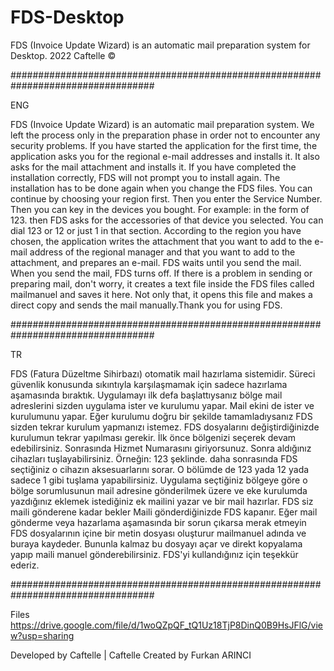 # FDS-Desktop
FDS (Invoice Update Wizard) is an automatic mail preparation system for Desktop. 2022 Caftelle ©

##################################################################################

ENG

FDS (Invoice Update Wizard) is an automatic mail preparation system. We left the process only in the preparation phase in order not to encounter any security problems. If you have started the application for the first time, the application asks you for the regional e-mail addresses and installs it. It also asks for the mail attachment and installs it. If you have completed the installation correctly, FDS will not prompt you to install again. The installation has to be done again when you change the FDS files. You can continue by choosing your region first. Then you enter the Service Number. Then you can key in the devices you bought. For example: in the form of 123. then FDS asks for the accessories of that device you selected. You can dial 123 or 12 or just 1 in that section. According to the region you have chosen, the application writes the attachment that you want to add to the e-mail address of the regional manager and that you want to add to the attachment, and prepares an e-mail. FDS waits until you send the mail. When you send the mail, FDS turns off. If there is a problem in sending or preparing mail, don't worry, it creates a text file inside the FDS files called mailmanuel and saves it here. Not only that, it opens this file and makes a direct copy and sends the mail manually.Thank you for using FDS.

##################################################################################

TR

FDS (Fatura Düzeltme Sihirbazı) otomatik mail hazırlama sistemidir. Süreci güvenlik konusunda sıkıntıyla karşılaşmamak için sadece hazırlama aşamasında bıraktık. Uygulamayı ilk defa başlattıysanız bölge mail adreslerini sizden uygulama ister ve kurulumu yapar. Mail ekini de ister ve kurulumunu yapar. Eğer kurulumu doğru bir şekilde tamamladıysanız FDS sizden tekrar kurulum yapmanızı istemez. FDS dosyalarını değiştirdiğinizde kurulumun tekrar yapılması gerekir. İlk önce bölgenizi seçerek devam edebilirsiniz. Sonrasında Hizmet Numarasını giriyorsunuz. Sonra aldığınız cihazları tuşlayabilirsiniz. Örneğin: 123 şeklinde. daha sonrasında FDS seçtiğiniz o cihazın aksesuarlarını sorar. O bölümde de 123 yada 12 yada sadece 1 gibi tuşlama yapabilirsiniz. Uygulama seçtiğiniz bölgeye göre o bölge sorumlusunun mail adresine gönderilmek üzere ve eke kurulumda yazdığınız eklemek istediğiniz ek mailini yazar ve bir mail hazırlar. FDS siz maili gönderene kadar bekler Maili gönderdiğinizde FDS kapanır. Eğer mail gönderme veya hazarlama aşamasında bir sorun çıkarsa merak etmeyin FDS dosyalarının içine bir metin dosyası oluşturur mailmanuel adında ve buraya kaydeder. Bununla kalmaz bu dosyayı açar ve direkt kopyalama yapıp maili manuel gönderebilirsiniz. FDS'yi kullandığınız için teşekkür ederiz.

##################################################################################

Files https://drive.google.com/file/d/1woQZpQF_tQ1Uz18TjP8DinQ0B9HsJFlG/view?usp=sharing

Developed by Caftelle | Caftelle Created by Furkan ARINCI
